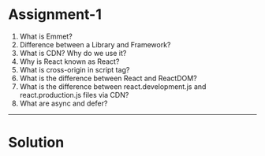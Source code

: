 # Assignment-1

1. What is Emmet?
2. Difference between a Library and Framework?
3. What is CDN? Why do we use it?
4. Why is React known as React?
5. What is cross-origin in script tag?
6. What is the difference between React and ReactDOM?
7. What is the difference between react.development.js and react.production.js files via CDN?
8. What are async and defer?

--------------------------------------------------------------------------------------------------------------------------
# Solution




